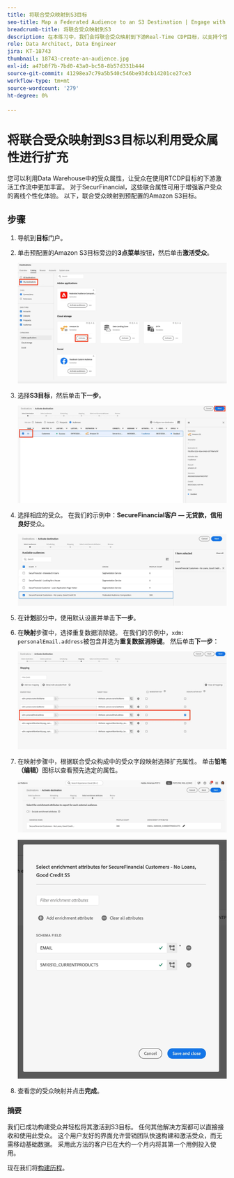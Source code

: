 ```yaml
---
title: 将联合受众映射到S3目标
seo-title: Map a Federated Audience to an S3 Destination | Engage with audiences directly from your data warehouse using Federated Audience Composition
breadcrumb-title: 将联合受众映射到S3
description: 在本练习中，我们会将联合受众映射到下游Real-Time CDP目标，以支持个性化的离线体验。
role: Data Architect, Data Engineer
jira: KT-18743
thumbnail: 18743-create-an-audience.jpg
exl-id: a47b8f7b-7bd0-43a0-bc58-8b57d331b444
source-git-commit: 41298ea7c79a5b540c546be93dcb14201ce27ce3
workflow-type: tm+mt
source-wordcount: '279'
ht-degree: 0%

---
```


# 将联合受众映射到S3目标以利用受众属性进行扩充

您可以利用Data Warehouse中的受众属性，让受众在使用RTCDP目标的下游激活工作流中更加丰富。 对于SecurFinancial，这些联合属性可用于增强客户受众的离线个性化体验。 以下，联合受众映射到预配置的Amazon S3目标。

## 步骤

1. 导航到&#x200B;**目标**&#x200B;门户。

2. 单击预配置的Amazon S3目标旁边的&#x200B;**3点菜单**&#x200B;按钮，然后单击&#x200B;**激活受众**。

   ![激活受众](assets/activate-audiences.png)

3. 选择&#x200B;**S3目标**，然后单击&#x200B;**下一步**。

   ![select-s3-destination](assets/select-s3-destination.png)

4. 选择相应的受众。 在我们的示例中：**SecureFinancial客户 — 无贷款，信用良好**&#x200B;受众。

   ![select-s3-audience](assets/select-s3-audience.png)

5. 在&#x200B;**计划**&#x200B;部分中，使用默认设置并单击&#x200B;**下一步**。

6. 在&#x200B;**映射**&#x200B;步骤中，选择重复数据消除键。 在我们的示例中，`xdm: personalEmail.address`被包含并选为&#x200B;**重复数据消除键**。 然后单击&#x200B;**下一步**：

   ![重复数据删除键](assets/deduplication-key.png)

7. 在映射步骤中，根据联合受众构成中的受众字段映射选择扩充属性。 单击&#x200B;**铅笔（编辑）**&#x200B;图标以查看预先选定的属性。

   ![编辑属性](assets/edit-attributes.png)

   ![最终属性](assets/final-attribution.png)

8. 查看您的受众映射并点击&#x200B;**完成**。

### 摘要

我们已成功构建受众并轻松将其激活到S3目标。 任何其他解决方案都可以直接接收和使用此受众。 这个用户友好的界面允许营销团队快速构建和激活受众，而无需移动基础数据。 采用此方法的客户已在大约一个月内将其第一个用例投入使用。


现在我们将[构建历程](build-journey-federated-audience.md)。
